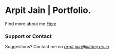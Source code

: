 # Arpit Jain | Portfolio.

Find more about me [Here](https://arpitjainds.github.io)

### Support or Contact

Suggestions? Contact me on *arpit.jain@iiitdmj.ac.in*
